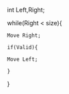 
int Left,Right;

while(Right < size){

    Move Right;
    
    if(Valid){
    
    Move Left;
    
    }
    
}
